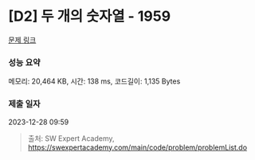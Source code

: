 # [D2] 두 개의 숫자열 - 1959 

[문제 링크](https://swexpertacademy.com/main/code/problem/problemDetail.do?contestProbId=AV5PpoFaAS4DFAUq) 

### 성능 요약

메모리: 20,464 KB, 시간: 138 ms, 코드길이: 1,135 Bytes

### 제출 일자

2023-12-28 09:59



> 출처: SW Expert Academy, https://swexpertacademy.com/main/code/problem/problemList.do